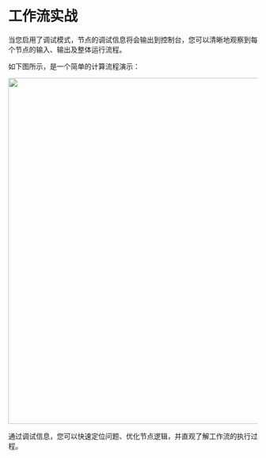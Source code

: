 # 工作流实战

当您启用了调试模式，节点的调试信息将会输出到控制台，您可以清晰地观察到每个节点的输入、输出及整体运行流程。

如下图所示，是一个简单的计算流程演示：

<img src="/docs/assets/workflow_test.png" width="1000" height="700" />

通过调试信息，您可以快速定位问题、优化节点逻辑，并直观了解工作流的执行过程。 